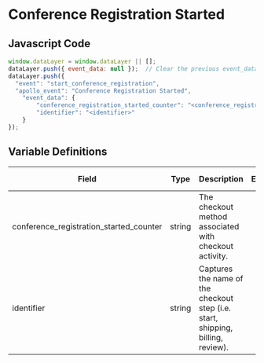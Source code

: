 # Conference Registration Started

### 

## Javascript Code
```js
window.dataLayer = window.dataLayer || [];
dataLayer.push({ event_data: null });  // Clear the previous event_data object.
dataLayer.push({
  "event": "start_conference_registration",
  "apollo_event": "Conference Registration Started",
    "event_data": {
        "conference_registration_started_counter": "<conference_registration_started_counter>",
        "identifier": "<identifier>"
    }
});
```

## Variable Definitions

|Field|Type|Description|Example|Pattern|Min Length|Max Length|Minimum|Maximum|Multiple Of|
| --- | --- | --- | --- | --- | --- | --- | --- | --- | --- |
|conference_registration_started_counter|string|The checkout method associated with checkout activity.||||||||
|identifier|string|Captures the name of the checkout step \(i.e. start, shipping, billing, review\).||||||||




